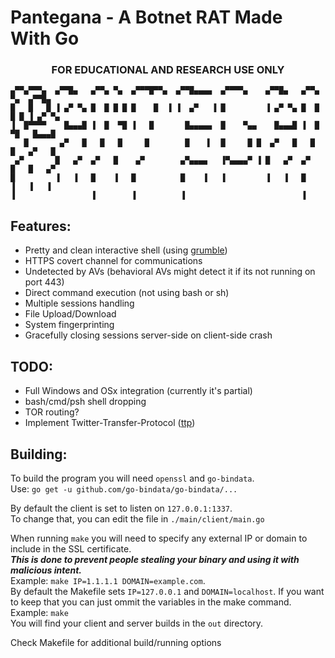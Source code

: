 # Pantegana - A Botnet RAT Made With Go
### <center>FOR EDUCATIONAL AND RESEARCH USE ONLY</center>  

    ▄▀▀▄▀▀▀▄  ▄▀▀█▄   ▄▀▀▄ ▀▄  ▄▀▀▀█▀▀▄  ▄▀▀█▄▄▄▄  ▄▀▀▀▀▄    ▄▀▀█▄   ▄▀▀▄ ▀▄  ▄▀▀█▄
    █   █   █ ▐ ▄▀ ▀▄ █  █ █ █ █    █  ▐ ▐  ▄▀   ▐ █         ▐ ▄▀ ▀▄ █  █ █ █ ▐ ▄▀ ▀▄
    ▐  █▀▀▀▀    █▄▄▄█ ▐  █  ▀█ ▐   █       █▄▄▄▄▄  █    ▀▄▄    █▄▄▄█ ▐  █  ▀█   █▄▄▄█
       █       ▄▀   █   █   █     █        █    ▌  █     █ █  ▄▀   █   █   █   ▄▀   █
     ▄▀       █   ▄▀  ▄▀   █    ▄▀        ▄▀▄▄▄▄   ▐▀▄▄▄▄▀ ▐ █   ▄▀  ▄▀   █   █   ▄▀
    █         ▐   ▐   █    ▐   █          █    ▐   ▐         ▐   ▐   █    ▐   ▐   ▐ 
    ▐                 ▐        ▐          ▐                          ▐

## Features:
 - Pretty and clean interactive shell (using <a href="https://github.com/desertbit/grumble" target="_blank">grumble</a>)
 - HTTPS covert channel for communications
 - Undetected by AVs (behavioral AVs might detect it if its not running on port 443)
 - Direct command execution (not using bash or sh)
 - Multiple sessions handling
 - File Upload/Download
 - System fingerprinting
 - Gracefully closing sessions server-side on client-side crash

## TODO:
 - Full Windows and OSx integration (currently it's partial)
 - bash/cmd/psh shell dropping
 - TOR routing?
 - Implement Twitter-Transfer-Protocol (<a href="https://github.com/elleven11/twitter-transfer-protocol" target="_blank">ttp</a>)

## Building:
To build the program you will need `openssl` and `go-bindata`.  
Use: `go get -u github.com/go-bindata/go-bindata/...`  

By default the client is set to listen on `127.0.0.1:1337`.  
To change that, you can edit the file in `./main/client/main.go`  

When running `make` you will need to specify any external IP or domain to include in the SSL certificate.  
***This is done to prevent people stealing your binary and using it with malicious intent.***  
Example: `make IP=1.1.1.1 DOMAIN=example.com`.  
By default the Makefile sets `IP=127.0.0.1` and `DOMAIN=localhost`. If you want to keep that you can just ommit the variables in the make command.  
Example: `make`    
You will find your client and server builds in the `out` directory.  

Check Makefile for additional build/running options  
